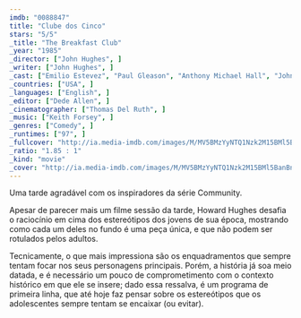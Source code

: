 ```yaml
---
imdb: "0088847"
title: "Clube dos Cinco"
stars: "5/5"
_title: "The Breakfast Club"
_year: "1985"
_director: ["John Hughes", ]
_writer: ["John Hughes", ]
_cast: ["Emilio Estevez", "Paul Gleason", "Anthony Michael Hall", "John Kapelos", "Judd Nelson", "Molly Ringwald", "Ally Sheedy", "Perry Crawford", "Mary Christian", ]
_countries: ["USA", ]
_languages: ["English", ]
_editor: ["Dede Allen", ]
_cinematographer: ["Thomas Del Ruth", ]
_music: ["Keith Forsey", ]
_genres: ["Comedy", ]
_runtimes: ["97", ]
_fullcover: "http://ia.media-imdb.com/images/M/MV5BMzYyNTQ1Nzk2M15BMl5BanBnXkFtZTcwODk0NTQyMQ@@.jpg"
_ratio: "1.85 : 1"
_kind: "movie"
_cover: "http://ia.media-imdb.com/images/M/MV5BMzYyNTQ1Nzk2M15BMl5BanBnXkFtZTcwODk0NTQyMQ@@._V1._SX91_SY140_.jpg"
---
```

Uma tarde agradável com os inspiradores da série Community.

Apesar de parecer mais um filme sessão da tarde, Howard Hughes desafia o raciocínio em cima dos estereótipos dos jovens de sua época, mostrando como cada um deles no fundo é uma peça única, e que não podem ser rotulados pelos adultos.

Tecnicamente, o que mais impressiona são os enquadramentos que sempre tentam focar nos seus personagens principais. Porém, a história já soa meio datada, e é necessário um pouco de comprometimento com o contexto histórico em que ele se insere; dado essa ressalva, é um programa de primeira linha, que até hoje faz pensar sobre os estereótipos que os adolescentes sempre tentam se encaixar (ou evitar).

